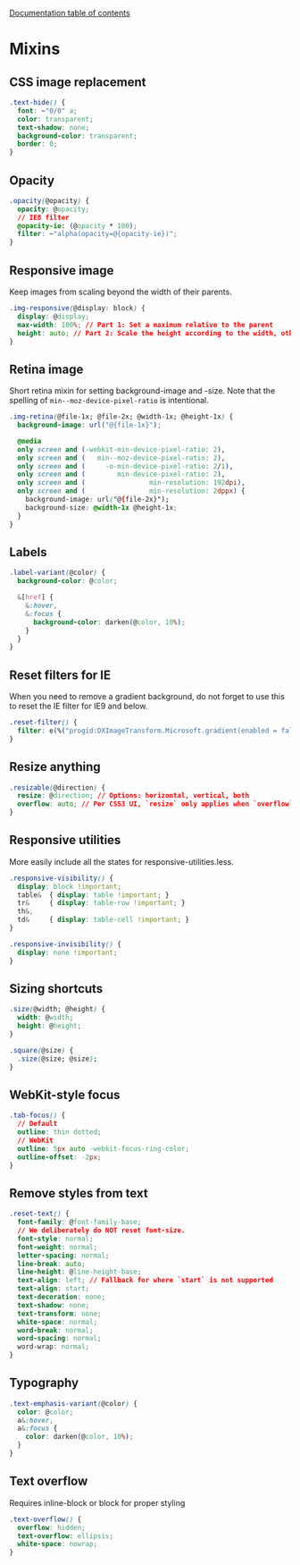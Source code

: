 [Documentation table of contents](TOC.md)

# Mixins

## CSS image replacement

```css
.text-hide() {
  font: ~"0/0" a;
  color: transparent;
  text-shadow: none;
  background-color: transparent;
  border: 0;
}
```

## Opacity

```css
.opacity(@opacity) {
  opacity: @opacity;
  // IE8 filter
  @opacity-ie: (@opacity * 100);
  filter: ~"alpha(opacity=@{opacity-ie})";
}
```

## Responsive image

Keep images from scaling beyond the width of their parents.

```css
.img-responsive(@display: block) {
  display: @display;
  max-width: 100%; // Part 1: Set a maximum relative to the parent
  height: auto; // Part 2: Scale the height according to the width, otherwise you get stretching
}
```

## Retina image

Short retina mixin for setting background-image and -size. Note that the spelling of `min--moz-device-pixel-ratio` is intentional.

```css
.img-retina(@file-1x; @file-2x; @width-1x; @height-1x) {
  background-image: url("@{file-1x}");

  @media
  only screen and (-webkit-min-device-pixel-ratio: 2),
  only screen and (   min--moz-device-pixel-ratio: 2),
  only screen and (     -o-min-device-pixel-ratio: 2/1),
  only screen and (        min-device-pixel-ratio: 2),
  only screen and (                min-resolution: 192dpi),
  only screen and (                min-resolution: 2dppx) {
    background-image: url("@{file-2x}");
    background-size: @width-1x @height-1x;
  }
}
```

## Labels

```css
.label-variant(@color) {
  background-color: @color;

  &[href] {
    &:hover,
    &:focus {
      background-color: darken(@color, 10%);
    }
  }
}
```

## Reset filters for IE

When you need to remove a gradient background, do not forget to use this to reset the IE filter for IE9 and below.

```css
.reset-filter() {
  filter: e(%("progid:DXImageTransform.Microsoft.gradient(enabled = false)"));
}
```

## Resize anything

```css
.resizable(@direction) {
  resize: @direction; // Options: horizontal, vertical, both
  overflow: auto; // Per CSS3 UI, `resize` only applies when `overflow` isn't `visible`
}
```

## Responsive utilities

More easily include all the states for responsive-utilities.less.

```css
.responsive-visibility() {
  display: block !important;
  table&  { display: table !important; }
  tr&     { display: table-row !important; }
  th&,
  td&     { display: table-cell !important; }
}

.responsive-invisibility() {
  display: none !important;
}
```

## Sizing shortcuts

```css
.size(@width; @height) {
  width: @width;
  height: @height;
}

.square(@size) {
  .size(@size; @size);
}
```

## WebKit-style focus

```css
.tab-focus() {
  // Default
  outline: thin dotted;
  // WebKit
  outline: 5px auto -webkit-focus-ring-color;
  outline-offset: -2px;
}
```

## Remove styles from text

```css
.reset-text() {
  font-family: @font-family-base;
  // We deliberately do NOT reset font-size.
  font-style: normal;
  font-weight: normal;
  letter-spacing: normal;
  line-break: auto;
  line-height: @line-height-base;
  text-align: left; // Fallback for where `start` is not supported
  text-align: start;
  text-decoration: none;
  text-shadow: none;
  text-transform: none;
  white-space: normal;
  word-break: normal;
  word-spacing: normal;
  word-wrap: normal;
}
```

## Typography

```css
.text-emphasis-variant(@color) {
  color: @color;
  a&:hover,
  a&:focus {
    color: darken(@color, 10%);
  }
}
```

## Text overflow

Requires inline-block or block for proper styling

```css
.text-overflow() {
  overflow: hidden;
  text-overflow: ellipsis;
  white-space: nowrap;
}
```

